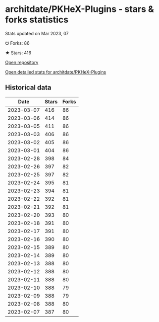 # architdate/PKHeX-Plugins - stars & forks statistics

Stats updated on Mar 2023, 07

☋ Forks: 86

★ Stars: 416

[Open repository](https://github.com/architdate/PKHeX-Plugins)

[Open detailed stats for architdate/PKHeX-Plugins](https://reviewgithub.com/rep/architdate/PKHeX-Plugins)

## Historical data
| Date | Stars | Forks |
|------|-------|-------|
| 2023-03-07 | 416 | 86 | 
| 2023-03-06 | 414 | 86 | 
| 2023-03-05 | 411 | 86 | 
| 2023-03-03 | 406 | 86 | 
| 2023-03-02 | 405 | 86 | 
| 2023-03-01 | 404 | 86 | 
| 2023-02-28 | 398 | 84 | 
| 2023-02-26 | 397 | 82 | 
| 2023-02-25 | 397 | 82 | 
| 2023-02-24 | 395 | 81 | 
| 2023-02-23 | 394 | 81 | 
| 2023-02-22 | 392 | 81 | 
| 2023-02-21 | 392 | 81 | 
| 2023-02-20 | 393 | 80 | 
| 2023-02-18 | 391 | 80 | 
| 2023-02-17 | 391 | 80 | 
| 2023-02-16 | 390 | 80 | 
| 2023-02-15 | 389 | 80 | 
| 2023-02-14 | 389 | 80 | 
| 2023-02-13 | 388 | 80 | 
| 2023-02-12 | 388 | 80 | 
| 2023-02-11 | 388 | 80 | 
| 2023-02-10 | 388 | 79 | 
| 2023-02-09 | 388 | 79 | 
| 2023-02-08 | 388 | 80 | 
| 2023-02-07 | 387 | 80 | 


